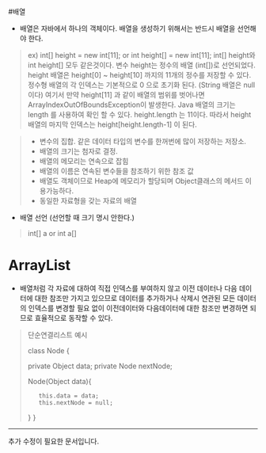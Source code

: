 ﻿#배열
- 배열은 자바에서 하나의 객체이다. 배열을 생성하기 위해서는 반드시 배열을 선언해야 한다.

 > ex) int[] height = new int[11];  or int height[] = new int[11];
 > int[] height와 int height[] 모두 같은것이다.
 > 변수 height는 정수의 배열 (int[])로 선언되었다. height 배열은 height[0] ~ height[10] 까지의 11개의 정수를 저장할 수 있다.
 > 정수형 배열의 각 인덱스는 기본적으로 0 으로 초기화 된다. (String 배열은 null 이다)
 > 여기서 만약 height[11] 과 같이 배열의 범위를 벗어나면 ArrayIndexOutOfBoundsException이 발생한다.
 > Java 배열의 크기는 length 를 사용하여 확인 할 수 있다.
 > height.length  는 11이다. 따라서 height 배열의 마지막 인덱스는 height[height.length-1] 이 된다.


 > - 변수의 집합. 같은 데이터 타입의 변수를 한꺼번에 많이 저장하는 저장소.
 > - 배열의 크기는 첨자로 결정.
 > - 배열의 메모리는 연속으로 잡힘
 > - 배열의 이름은 연속된 변수들을 참조하기 위한 참조 값
 > - 배열도 객체이므로 Heap에 메모리가 할당되며 Object클래스의 메서드 이용가능하다.
 > - 동일한 자료형을 갖는 자료의 배열

- 배열 선언 (선언할 때 크기 명시 안한다.)
 > int[] a or int a[] 


# ArrayList

- 배열처럼 각 자료에 대하여 직접 인덱스를 부여하지 않고 이전 데이터나 다음 데이터에 대한 참조만 가지고 있으므로 데이터를 추가하거나 삭제시 연관된 모든 데이터의 인덱스를 변경할 필요 없이 이전데이터와 다음데이터에 대한 참조만 변경하면 되므로 효율적으로 동작할 수 있다.

 > 단순연결리스트 예시
 >
 > class Node {
 >
 >  private Object data;
 >  private Node nextNode;
 >
 >  Node(Object data){
 >    
 >        this.data = data;
 >        this.nextNode = null;
 >       
 >  }
 >}

***
추가 수정이 필요한 문서입니다.